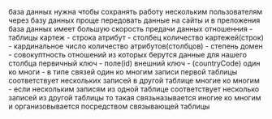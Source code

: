 база данных нужна чтобы сохранять работу нескольким пользователям 
через базу данных проще передовать данные на сайты и в преложения 
база данных имеет большую скорость предачи данных
отношенния - таблицы
картеж - строка
атрибут - столбец
количество картежей(строк) - кардинальное число
количество атрибутов(столбцов) - степень
домен - совокуптность отношений из которых берутся данные для нашего столбца 
первичный ключ - поле(id) 
внешний ключ - (countryCode)
один ко многи - в типе связей один ко многим записи первой таблицы соответствует нескольких записей в другой таблице
многие ко многим - если нескольким записям из одной таблице соответствует несколько записей из другой таблицы то такая связьназывается иногие ко многим и организовывается посредством связывающей таблицы
